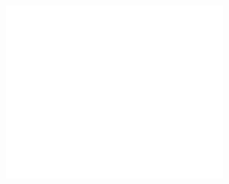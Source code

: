 <div align="center">
	<br>
	<a href="https://github.com/nepalisagun/TypeScriptAcademind/blob/master/header.svg">
		<img src="header.svg" width="800" height="400">
	</a>
	<br>
</div>
